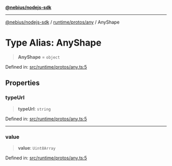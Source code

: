[**@nebius/nodejs-sdk**](../../../../README.md)

***

[@nebius/nodejs-sdk](../../../../README.md) / [runtime/protos/any](../README.md) / AnyShape

# Type Alias: AnyShape

> **AnyShape** = `object`

Defined in: [src/runtime/protos/any.ts:5](https://github.com/nebius/nodejs-sdk/blob/2ec552fb564ad8fdbf78c4eb6e73ce9101501e8a/src/runtime/protos/any.ts#L5)

## Properties

### typeUrl

> **typeUrl**: `string`

Defined in: [src/runtime/protos/any.ts:5](https://github.com/nebius/nodejs-sdk/blob/2ec552fb564ad8fdbf78c4eb6e73ce9101501e8a/src/runtime/protos/any.ts#L5)

***

### value

> **value**: `Uint8Array`

Defined in: [src/runtime/protos/any.ts:5](https://github.com/nebius/nodejs-sdk/blob/2ec552fb564ad8fdbf78c4eb6e73ce9101501e8a/src/runtime/protos/any.ts#L5)
